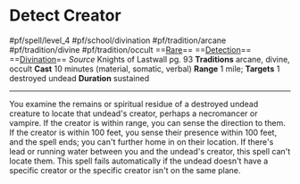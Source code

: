 # Detect Creator
#pf/spell/level_4 #pf/school/divination #pf/tradition/arcane #pf/tradition/divine #pf/tradition/occult
==[Rare](../../../Traits/Rare.md)== ==[Detection](../../../Traits/Detection.md)== ==[Divination](../../../Traits/Divination.md)==
*Source* Knights of Lastwall pg. 93
**Traditions** arcane, divine, occult
**Cast** 10 minutes (material, somatic, verbal)
**Range** 1 mile; **Targets** 1 destroyed undead
**Duration** sustained

---
You examine the remains or spiritual residue of a destroyed undead creature to locate that undead's creator, perhaps a necromancer or vampire. If the creator is within range, you can sense the direction to them. If the creator is within 100 feet, you sense their presence within 100 feet, and the spell ends; you can't further home in on their location. If there's lead or running water between you and the undead's creator, this spell can't locate them. This spell fails automatically if the undead doesn't have a specific creator or the specific creator isn't on the same plane.